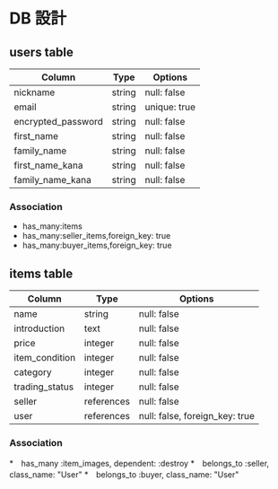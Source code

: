 # DB 設計

## users table

| Column             | Type                | Options                 |
|--------------------|---------------------|-------------------------|
| nickname           | string              | null: false             |
| email              | string              | unique: true            |
| encrypted_password | string              | null: false             |
| first_name         | string              | null: false             |
| family_name        | string              | null: false             |
| first_name_kana    | string              | null: false             |
| family_name_kana   | string              | null: false             |

### Association

* has_many:items
* has_many:seller_items,foreign_key: true
* has_many:buyer_items,foreign_key: true

## items table

| Column             | Type                | Options                         |
|--------------------|---------------------|---------------------------------|
| name               | string              | null: false                     |
| introduction       | text                | null: false                     |
| price              | integer             | null: false                     |
| item_condition     | integer             | null: false                     |
| category           | integer             | null: false                     |
| trading_status     | integer             | null: false                     |
| seller             | references          | null: false                     |
| user               | references          | null: false, foreign_key: true  |

### Association

*　has_many :item_images, dependent: :destroy
*　belongs_to :seller, class_name: "User"
*　belongs_to :buyer, class_name: "User"
